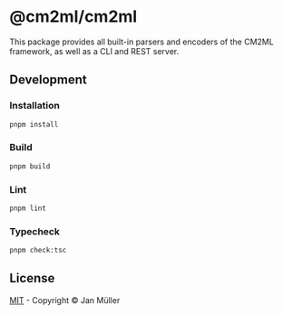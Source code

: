 # @cm2ml/cm2ml

This package provides all built-in parsers and encoders of the CM2ML framework, as well as a CLI and REST server.

## Development

### Installation

```bash
pnpm install
```

### Build

```bash
pnpm build
```

### Lint

```bash
pnpm lint
```

### Typecheck

```bash
pnpm check:tsc
```

## License

[MIT](https://github.com/borkdominik/CM2ML/blob/main/packages/framework/cm2ml/LICENSE) - Copyright &copy; Jan Müller
